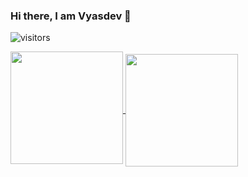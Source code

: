 ### Hi there, I am Vyasdev 👋

<!--
**Vyasdev217/Vyasdev217** is a ✨ _special_ ✨ repository because its `README.md` (this file) appears on your GitHub profile.

Here are some ideas to get you started:

- 🔭 I’m currently working on ...
- 🌱 I’m currently learning ...
- 👯 I’m looking to collaborate on ...
- 🤔 I’m looking for help with ...
- 💬 Ask me about ...
- 📫 How to reach me: ...
- 😄 Pronouns: ...
- ⚡ Fun fact: ...
-->

![visitors](https://profile-counter.glitch.me/vyasdev217/count.svg)

<a href="https://github.com/Vyasdev217/Vyasdev217">
  <img height="180em" align="center" style="padding-bottom:8px" src="https://github-readme-stats.vercel.app/api?username=Vyasdev217&show_icons=true&hide_border=true&count_private=true&include_all_commits=true&theme=tokyonight&hide=prs" />
</a>
<a href="https://github.com/Vyasdev217/Vyasdev217">
  <img height="180em" align="center" src="https://github-readme-stats.vercel.app/api/top-langs/?username=Vyasdev217&layout=compact&hide_border=true&langs_count=6&theme=tokyonight" />
</a>

<br>
<br>

<!--a href="https://projecteuler.net/">
  <img align="center" src="https://projecteuler.net/profile/Vyasdev217.png" />
</a-->

<!--a href="https://www.codewars.com/users/Vyasdev217">
  <img align="center" src="https://www.codewars.com/users/Vyasdev217/badges/large" />
</a-->
